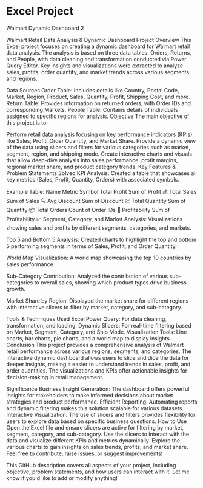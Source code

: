 # Excel Project
Walmart Dynamic Dashboard 2

Walmart Retail Data Analysis & Dynamic Dashboard
Project Overview
This Excel project focuses on creating a dynamic dashboard for Walmart retail data analysis. The analysis is based on three data tables: Orders, Returns, and People, with data cleaning and transformation conducted via Power Query Editor. Key insights and visualizations were extracted to analyze sales, profits, order quantity, and market trends across various segments and regions.

Data Sources
Order Table: Includes details like Country, Postal Code, Market, Region, Product, Sales, Quantity, Profit, Shipping Cost, and more.
Return Table: Provides information on returned orders, with Order IDs and corresponding Markets.
People Table: Contains details of individuals assigned to specific regions for analysis.
Objective
The main objective of this project is to:

Perform retail data analysis focusing on key performance indicators (KPIs) like Sales, Profit, Order Quantity, and Market Share.
Provide a dynamic view of the data using slicers and filters for various categories such as market, segment, region, and shipping mode.
Create interactive charts and visuals that allow deep-dive analysis into sales performance, profit margins, regional market share, and product category trends.
Key Features & Problem Statements Solved
KPI Analysis: Created a table that showcases all key metrics (Sales, Profit, Quantity, Orders) with associated symbols.

Example Table:
Name	Metric	Symbol
Total Profit	Sum of Profit	💰
Total Sales	Sum of Sales	🔍
Avg Discount	Sum of Discount	💹
Total Quantity	Sum of Quantity	📦
Total Orders	Count of Order IDs	🛒
Profitability	Sum of Profitability	📈
Segment, Category, and Market Analysis:
Visualizations showing sales and profits by different segments, categories, and markets.

Top 5 and Bottom 5 Analysis:
Created charts to highlight the top and bottom 5 performing segments in terms of Sales, Profit, and Order Quantity.

World Map Visualization:
A world map showcasing the top 10 countries by sales performance.

Sub-Category Contribution:
Analyzed the contribution of various sub-categories to overall sales, showing which product types drive business growth.

Market Share by Region:
Displayed the market share for different regions with interactive slicers to filter by market, category, and sub-category.

Tools & Techniques Used
Excel Power Query: For data cleaning, transformation, and loading.
Dynamic Slicers: For real-time filtering based on Market, Segment, Category, and Ship Mode.
Visualization Tools: Line charts, bar charts, pie charts, and a world map to display insights.
Conclusion
This project provides a comprehensive analysis of Walmart retail performance across various regions, segments, and categories. The interactive dynamic dashboard allows users to slice and dice the data for deeper insights, making it easier to understand trends in sales, profit, and order quantities. The visualizations and KPIs offer actionable insights for decision-making in retail management.

Significance
Business Insight Generation: The dashboard offers powerful insights for stakeholders to make informed decisions about market strategies and product performance.
Efficient Reporting: Automating reports and dynamic filtering makes this solution scalable for various datasets.
Interactive Visualization: The use of slicers and filters provides flexibility for users to explore data based on specific business questions.
How to Use
Open the Excel file and ensure slicers are active for filtering by market, segment, category, and sub-category.
Use the slicers to interact with the data and visualize different KPIs and metrics dynamically.
Explore the various charts to gain insights on sales trends, profits, and market share.
Feel free to contribute, raise issues, or suggest improvements!

This GitHub description covers all aspects of your project, including objective, problem statements, and how users can interact with it. Let me know if you'd like to add or modify anything!
